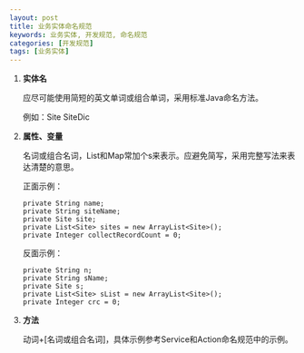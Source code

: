 ```yaml
---
layout: post
title: 业务实体命名规范
keywords: 业务实体, 开发规范, 命名规范
categories: [开发规范]
tags: [业务实体]
---
```

1.	**实体名**

	应尽可能使用简短的英文单词或组合单词，采用标准Java命名方法。
	
	例如：Site SiteDic
2.	**属性、变量**

	名词或组合名词，List和Map常加个s来表示。应避免简写，采用完整写法来表达清楚的意思。
	
	正面示例：
	
		private String name;
		private String siteName;
		private Site site;
		private List<Site> sites = new ArrayList<Site>();
		private Integer collectRecordCount = 0;
		
	<!-- more -->
		
	反面示例：
	
		private String n;
		private String sName;
		private Site s;
		private List<Site> sList = new ArrayList<Site>();
		private Integer crc = 0;
		
3.	**方法**

	动词+[名词或组合名词]，具体示例参考Service和Action命名规范中的示例。